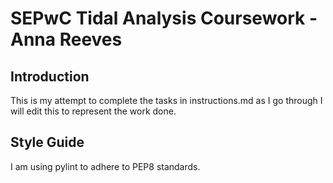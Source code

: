 # SEPwC Tidal Analysis Coursework - Anna Reeves

## Introduction

This is my attempt to complete the tasks in instructions.md as I go through I will edit this to represent the work done.

## Style Guide

I am using pylint to adhere to PEP8 standards. 
